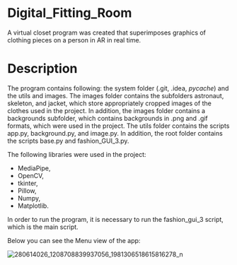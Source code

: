 # Digital_Fitting_Room

A virtual closet program was created that superimposes graphics of clothing pieces on a person in AR in real time.

# Description

The program contains following: the system folder (.git, .idea, _pycache_) and the utils and images. The images folder contains the subfolders astronaut, skeleton, and jacket, which store appropriately cropped images of the clothes used in the project. In addition, the images folder contains a backgrounds subfolder, which contains backgrounds in .png and .gif formats, which were used in the project. The utils folder contains the scripts app.py, background.py, and image.py. In addition, the root folder contains the scripts base.py and fashion_GUI_3.py.

The following libraries were used in the project:
- MediaPipe, 
- OpenCV, 
- tkinter, 
- Pillow, 
- Numpy, 
- Matplotlib. 

In order to run the program, it is necessary to run the fashion_gui_3 script, which is the main script.

Below you can see the Menu view of the app:

![280614026_1208708839937056_1981306518615816278_n](https://user-images.githubusercontent.com/79842403/210452674-37334f9b-3311-4cad-9cb0-6629a5337b6d.png)
